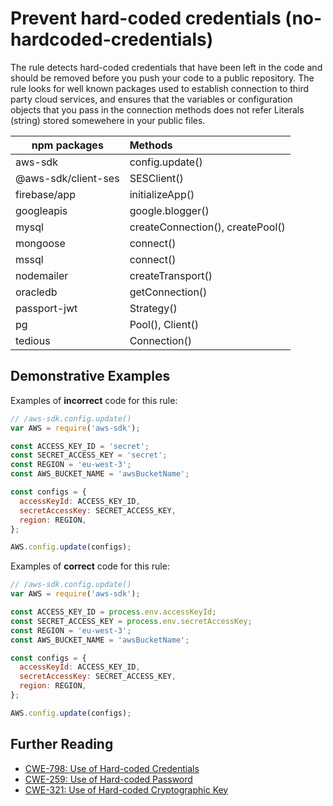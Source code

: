 # Prevent hard-coded credentials (no-hardcoded-credentials)

The rule detects hard-coded credentials that have been left in the code and should be removed before you push your code to a public repository. The rule looks for well known packages used to establish connection to third party cloud services, and ensures that the variables or configuration objects that you pass in the connection methods does not refer Literals (string) stored somewehere in your public files.

| npm packages        | Methods                          |
| ------------------- | :------------------------------- |
| aws-sdk             | config.update()                  |
| @aws-sdk/client-ses | SESClient()                      |
| firebase/app        | initializeApp()                  |
| googleapis          | google.blogger()                 |
| mysql               | createConnection(), createPool() |
| mongoose            | connect()                        |
| mssql               | connect()                        |
| nodemailer          | createTransport()                |
| oracledb            | getConnection()                  |
| passport-jwt        | Strategy()                       |
| pg                  | Pool(), Client()                 |
| tedious             | Connection()                     |

## Demonstrative Examples

Examples of **incorrect** code for this rule:

```js
// /aws-sdk.config.update()
var AWS = require('aws-sdk');

const ACCESS_KEY_ID = 'secret';
const SECRET_ACCESS_KEY = 'secret';
const REGION = 'eu-west-3';
const AWS_BUCKET_NAME = 'awsBucketName';

const configs = {
  accessKeyId: ACCESS_KEY_ID,
  secretAccessKey: SECRET_ACCESS_KEY,
  region: REGION,
};

AWS.config.update(configs);
```

Examples of **correct** code for this rule:

```js
// /aws-sdk.config.update()
var AWS = require('aws-sdk');

const ACCESS_KEY_ID = process.env.accessKeyId;
const SECRET_ACCESS_KEY = process.env.secretAccessKey;
const REGION = 'eu-west-3';
const AWS_BUCKET_NAME = 'awsBucketName';

const configs = {
  accessKeyId: ACCESS_KEY_ID,
  secretAccessKey: SECRET_ACCESS_KEY,
  region: REGION,
};

AWS.config.update(configs);
```

## Further Reading

- [CWE-798: Use of Hard-coded Credentials](https://cwe.mitre.org/data/definitions/798)
- [CWE-259: Use of Hard-coded Password](https://cwe.mitre.org/data/definitions/259.html)
- [CWE-321: Use of Hard-coded Cryptographic Key](https://cwe.mitre.org/data/definitions/321.html)
